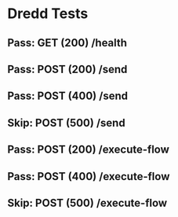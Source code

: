# Dredd Tests
## Pass: GET (200) /health
## Pass: POST (200) /send
## Pass: POST (400) /send
## Skip: POST (500) /send
## Pass: POST (200) /execute-flow
## Pass: POST (400) /execute-flow
## Skip: POST (500) /execute-flow
